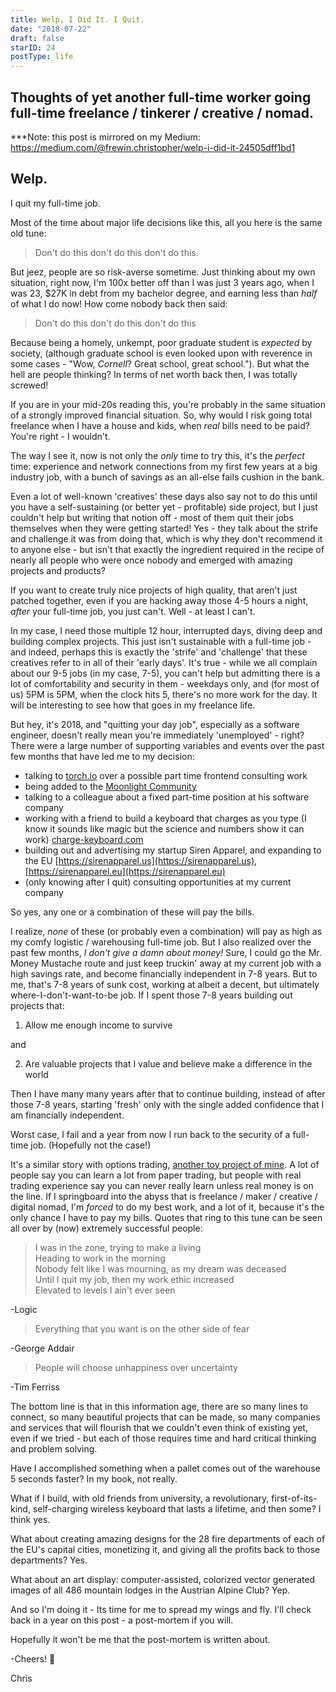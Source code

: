 ```yaml
---
title: Welp, I Did It. I Quit.
date: "2018-07-22"
draft: false
starID: 24
postType: life
---
```


## Thoughts of yet another full-time worker going full-time freelance / tinkerer / creative / nomad.

\*\*\*Note: this post is mirrored on my Medium: https://medium.com/@frewin.christopher/welp-i-did-it-24505dff1bd1

## Welp.

I quit my full-time job.

Most of the time about major life decisions like this, all you here is the same old tune:

> Don't do this don't do this don't do this. 

But jeez, people are so risk-averse sometime. Just thinking about my own situation, right now, I'm 100x better off than I was just 3 years ago, when I was 23, $27K in debt from my bachelor degree, and earning less than _half_ of what I do now! How come nobody back then said:

> Don't do this don't do this don't do this

Because being a homely, unkempt, poor graduate student is _expected_ by society, (although graduate school is even looked upon with reverence in some cases - "Wow, _Cornell_? Great school, great school."). But what the hell are people thinking? In terms of net worth back then, I was totally screwed!

If you are in your mid-20s reading this, you're probably in the same situation of a strongly improved financial situation. So, why would I risk going total freelance when I have a house and kids, when _real_ bills need to be paid? You're right - I wouldn't. 

The way I see it, now is not only the _only_ time to try this, it's the _perfect_ time: experience and network connections from my first few years at a big industry job, with a bunch of savings as an all-else fails cushion in the bank.

Even a lot of well-known 'creatives' these days also say not to do this until you have a self-sustaining (or better yet - profitable) side project, but I just couldn't help but writing that notion off - most of them quit their jobs themselves when they were getting started! Yes - they talk about the strife and challenge it was from doing that, which is why they don't recommend it to anyone else - but isn't that exactly the ingredient required in the recipe of nearly all people who were once nobody and emerged with amazing projects and products? 

If you want to create truly nice projects of high quality, that aren't just patched together, even if you are hacking away those 4-5 hours a night, _after_ your full-time job, you just can't. Well - at least I can't. 

In my case, I need those multiple 12 hour, interrupted days, diving deep and building complex projects. This just isn't sustainable with a full-time job - and indeed, perhaps this is exactly the 'strife' and 'challenge' that these creatives refer to in all of their 'early days'. It's true - while we all complain about our 9-5 jobs (in my case, 7-5), you can't help but admitting there is a lot of comfortability and security in them - weekdays only, and (for most of us) 5PM is 5PM, when the clock hits 5, there's no more work for the day. It will be interesting to see how that goes in my freelance life.

But hey, it's 2018, and "quitting your day job", especially as a software engineer, doesn't really mean you're immediately 'unemployed' - right? There were a large number of supporting variables and events over the past few months that have led me to my decision:

- talking to [torch.io](torch.io) over a possible part time frontend consulting work
- being added to the [Moonlight Community](moonlightwork.com)
- talking to a colleague about a fixed part-time position at his software company
- working with a friend to build a keyboard that charges as you type (I know it sounds like magic but the science and numbers show it can work) [charge-keyboard.com](https://charge-keyboard.com)
- building out and advertising my startup Siren Apparel, and expanding to the EU [https://sirenapparel.us](https://sirenapparel.us), [https://sirenapparel.eu](https://sirenapparel.eu)
- (only knowing after I quit) consulting opportunities at my current company

So yes, any one or a combination of these will pay the bills.

I realize, _none_ of these (or probably even a combination) will pay as high as my comfy logistic / warehousing full-time job. But I also realized over the past few months, _I don't give a damn about money!_ Sure, I could go the Mr. Money Mustache route and just keep truckin' away at my current job with a high savings rate, and become financially independent in 7-8 years. But to me, that's 7-8 years of sunk cost, working at albeit a decent, but ultimately where-I-don't-want-to-be job. If I spent those 7-8 years building out projects that:

1. Allow me enough income to survive

and 

2. Are valuable projects that I value and believe make a difference in the world

Then I have many many years after that to continue building, instead of after those 7-8 years, starting 'fresh' only with the single added confidence that I am financially independent. 

Worst case, I fail and a year from now I run back to the security of a full-time job. (Hopefully not the case!)

It's a similar story with options trading, [another toy project of mine](https://medium.com/@frewin.christopher/i-set-aside-1000-to-learn-options-trading-b32bf47db656). A lot of people say you can learn a lot from paper trading, but people with real trading experience say you can never really learn unless real money is on the line. If I springboard into the abyss that is freelance / maker / creative / digital nomad, I'm _forced_ to do my best work, and a lot of it, because it's the only chance I have to pay my bills. Quotes that ring to this tune can be seen all over by (now) extremely successful people:

> I was in the zone, trying to make a living<br/>
Heading to work in the morning<br/>
Nobody felt like I was mourning, as my dream was deceased<br/>
Until I quit my job, then my work ethic increased<br/>
Elevated to levels I ain't ever seen

-Logic

> Everything that you want is on the other side of fear

-George Addair

> People will choose unhappiness over uncertainty

-Tim Ferriss

The bottom line is that in this information age, there are so many lines to connect, so many beautiful projects that can be made, so many companies and services that will flourish that we couldn't even think of existing yet, even if we tried - but each of those requires time and hard critical thinking and problem solving. 

Have I accomplished something when a pallet comes out of the warehouse 5 seconds faster? In my book, not really. 

What if I build, with old friends from university, a revolutionary, first-of-its-kind, self-charging wireless keyboard that lasts a lifetime, and then some? I think yes. 

What about creating amazing designs for the 28 fire departments of each of the EU's capital cities, monetizing it, and giving all the profits back to those departments? Yes.

What about an art display: computer-assisted, colorized vector generated images of all 486 mountain lodges in the Austrian Alpine Club? Yep.

And so I'm doing it - Its time for me to spread my wings and fly. I'll check back in a year on this post - a post-mortem if you will. 

Hopefully it won't be me that the post-mortem is written about.

-Cheers! :beer:

Chris



